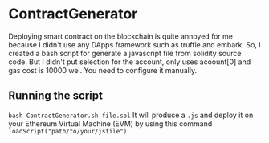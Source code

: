 # ContractGenerator

Deploying smart contract on the blockchain is quite annoyed for me because I didn't use any DApps framework such as truffle and embark. So, I created a bash script for generate a javascript file from solidity source code. But I didn't put selection for the account, only uses acoount[0] and gas cost is 10000 wei. You need to configure it manually.


## Running the script
```bash ContractGenerator.sh file.sol``` 
It will produce a ```.js``` and deploy it on your Ethereum Virtual Machine (EVM) by using this command
```loadScript("path/to/your/jsfile")```
